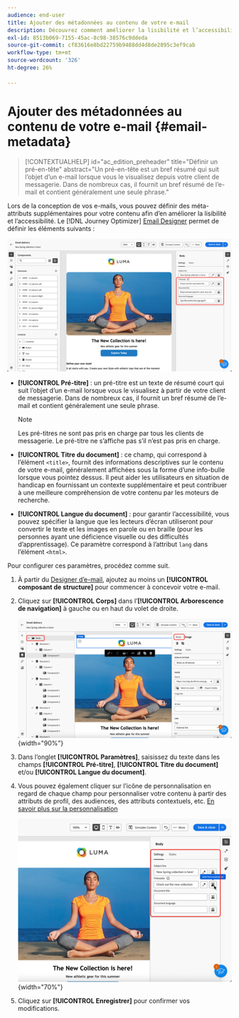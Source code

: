 ```yaml
---
audience: end-user
title: Ajouter des métadonnées au contenu de votre e-mail
description: Découvrez comment améliorer la lisibilité et l’accessibilité du contenu de votre e-mail avec les métadonnées
exl-id: 8513b069-7155-45ac-8c98-38576c9ddeda
source-git-commit: cf83616e8bd22759b9488dd4d8de2895c3ef9cab
workflow-type: tm+mt
source-wordcount: '326'
ht-degree: 26%

---
```


# Ajouter des métadonnées au contenu de votre e-mail {#email-metadata}

>[!CONTEXTUALHELP]
>id="ac_edition_preheader"
>title="Définir un pré-en-tête"
>abstract="Un pré-en-tête est un bref résumé qui suit l’objet d’un e-mail lorsque vous le visualisez depuis votre client de messagerie. Dans de nombreux cas, il fournit un bref résumé de l’e-mail et contient généralement une seule phrase."

Lors de la conception de vos e-mails, vous pouvez définir des méta-attributs supplémentaires pour votre contenu afin d’en améliorer la lisibilité et l’accessibilité. Le [!DNL Journey Optimizer] [Email Designer](get-started-email-designer.md) permet de définir les éléments suivants :

![](assets/email_body_settings_ex.png)

* **[!UICONTROL Pré-titre]** : un pré-titre est un texte de résumé court qui suit l’objet d’un e-mail lorsque vous le visualisez à partir de votre client de messagerie. Dans de nombreux cas, il fournit un bref résumé de l’e-mail et contient généralement une seule phrase.

  >[!NOTE]
  >
  >Les pré-titres ne sont pas pris en charge par tous les clients de messagerie. Le pré-titre ne s’affiche pas s’il n’est pas pris en charge.

* **[!UICONTROL Titre du document]** : ce champ, qui correspond à l’élément `<title>`, fournit des informations descriptives sur le contenu de votre e-mail, généralement affichées sous la forme d’une info-bulle lorsque vous pointez dessus. Il peut aider les utilisateurs en situation de handicap en fournissant un contexte supplémentaire et peut contribuer à une meilleure compréhension de votre contenu par les moteurs de recherche.

* **[!UICONTROL Langue du document]** : pour garantir l’accessibilité, vous pouvez spécifier la langue que les lecteurs d’écran utiliseront pour convertir le texte et les images en parole ou en braille (pour les personnes ayant une déficience visuelle ou des difficultés d’apprentissage). Ce paramètre correspond à l’attribut `lang` dans l’élément `<html>`.

Pour configurer ces paramètres, procédez comme suit.

1. À partir du [Designer d’e-mail](create-email-content.md), ajoutez au moins un **[!UICONTROL composant de structure]** pour commencer à concevoir votre e-mail.

1. Cliquez sur **[!UICONTROL Corps]** dans l’**[!UICONTROL Arborescence de navigation]** à gauche ou en haut du volet de droite.

   ![](assets/email_body.png){width="90%"}

1. Dans l’onglet **[!UICONTROL Paramètres]**, saisissez du texte dans les champs **[!UICONTROL Pré-titre]**, **[!UICONTROL Titre du document]** et/ou **[!UICONTROL Langue du document]**.

1. Vous pouvez également cliquer sur l’icône de personnalisation en regard de chaque champ pour personnaliser votre contenu à partir des attributs de profil, des audiences, des attributs contextuels, etc. [En savoir plus sur la personnalisation](../personalization/gs-personalization.md)

   ![](assets/email_body_settings.png){width="70%"}

1. Cliquez sur **[!UICONTROL Enregistrer]** pour confirmer vos modifications.